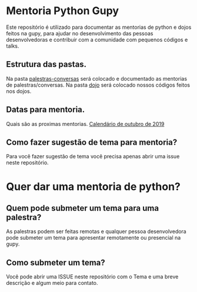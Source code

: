 # Mentoria Python Gupy

Este repositório é utilizado para documentar as mentorias de python e dojos feitos
na gupy, para ajudar no desenvolvimento das pessoas desenvolvedoras e contribuir com a
comunidade com pequenos códigos e talks.

## Estrutura das pastas.

Na pasta [palestras-conversas](palestras-conversas/) será colocado e documentado as mentorias de palestras/conversas.
Na pasta [dojo](dojos/) será colocado nossos códigos feitos nos dojos.

## Datas para mentoria.

Quais são as proximas mentorias.
[Calendário de outubro de 2019](agendas/calendario-outubro-2019.md)

## Como fazer sugestão de tema para mentoria?

Para você fazer sugestão de tema você precisa apenas abrir uma issue neste repositório.

# Quer dar uma mentoria de python?
## Quem pode submeter um tema para  uma palestra?
As palestras podem ser feitas remotas e qualquer pessoa desenvolvedora pode submeter um tema para apresentar remotamente ou presencial na gupy.

## Como submeter um tema?
Você pode abrir uma ISSUE neste repositório com o  Tema e uma breve descrição  e algum meio para contato.

